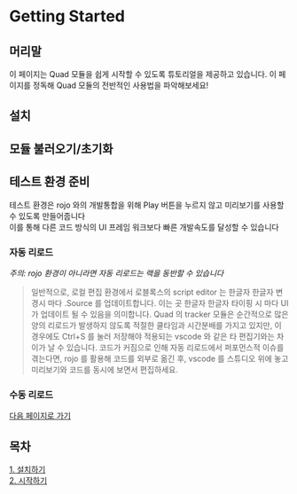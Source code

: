 
# Getting Started

## 머리말

이 페이지는 Quad 모듈을 쉽게 시작할 수 있도록 튜토리얼을 제공하고 있습니다. 이 페이지를 정독해 Quad 모듈의 전반적인 사용법을 파악해보세요!  

## 설치

## 모듈 불러오기/초기화

## 테스트 환경 준비

테스트 환경은 rojo 와의 개발통합을 위해 Play 버튼을 누르지 않고 미리보기를 사용할 수 있도록 만들어줍니다  
이를 통해 다른 코드 방식의 UI 프레임 워크보다 빠른 개발속도를 달성할 수 있습니다  

### 자동 리로드

*주의: rojo 환경이 아니라면 자동 리로드는 랙을 동반할 수 있습니다*  
> 일반적으로, 로컬 편집 환경에서 로블록스의 script editor 는 한글자 한글자 변경시 마다 .Source 를 업데이트합니다. 이는 곳 한글자 한글자 타이핑 시 마다 UI 가 업데이트 될 수 있음을 의미합니다. Quad 의 tracker 모듈은 순간적으로 많은양의 리로드가 발생하지 않도록 적절한 쿨타임과 시간분배를 가지고 있지만, 이 경우에도 Ctrl+S 를 눌러 저장해야 적용되는 vscode 와 같은 타 편집기와는 차이가 날 수 있습니다. 코드가 커짐으로 인해 자동 리로드에서 퍼포먼스적 이슈를 겪는다면, rojo 를 활용해 코드를 외부로 옮긴 후, vscode 를 스튜디오 위에 놓고 미리보기와 코드를 동시에 보면서 편집하세요.


### 수동 리로드

[다음 페이지로 가기](kr/tutorial/1_install)  

## 목차

[1. 설치하기](kr/tutorial/1_importRobloxClass)  
[2. 시작하기](kr/tutorial/2_starting)  

